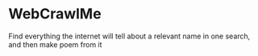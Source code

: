 # WebCrawlMe


Find everything the internet will tell about a relevant name in one search, and then make poem from it

